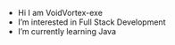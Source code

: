 - Hi I am VoidVortex-exe
-  I’m interested in Full Stack Development
-  I’m currently learning Java

<!---
VoidVortex-exe/VoidVortex-exe is a ✨ special ✨ repository because its `README.md` (this file) appears on your GitHub profile.
You can click the Preview link to take a look at your changes.
--->
